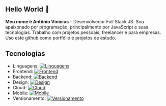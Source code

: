 ## Hello World 👋
<b>Meu nome é Antônio Vinícius</b> - Desenvolvedor Full Stack JS. Sou apaixonado por programação, principalmente por JavaScript e suas tecnologias. Trabalho com projetos pessoais, freelancer e para empresas. Uso este github como portfólio e projetos de estudo.
## Tecnologias
* Linguagens:  [![Linguagens](https://skillicons.dev/icons?i=cs,js,py,ts)](https://skillicons.dev)
* Frontend: [![Frontend](https://skillicons.dev/icons?i=css,html,nextjs,react,styledcomponents,bootstrap)](https://skillicons.dev)
* Backend: [![Backend](https://skillicons.dev/icons?i=dotnet,express,nodejs,prisma,mongodb,mysql,sqlite,jest)](https://skillicons.dev)
* Design: [![Design](https://skillicons.dev/icons?i=ae,figma,ai,ps,pr)](https://skillicons.dev)
* Cloud: [![Cloud](https://skillicons.dev/icons?i=aws,azure,netlify)](https://skillicons.dev)
* Mobile: [![Mobile](https://skillicons.dev/icons?i=androidstudio,kotlin,react)](https://skillicons.dev)
* Versionamento: [![Versionamento](https://skillicons.dev/icons?i=git,github,gitlab)](https://skillicons.dev)
